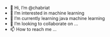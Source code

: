 - 👋 Hi, I’m @chabriat
- 👀 I’m interested in machine learning
- 🌱 I’m currently learning java machine learning
- 💞️ I’m looking to collaborate on ...
- 📫 How to reach me ...

<!---
chabriat/chabriat is a ✨ special ✨ repository because its `README.md` (this file) appears on your GitHub profile.
You can click the Preview link to take a look at your changes.
--->

